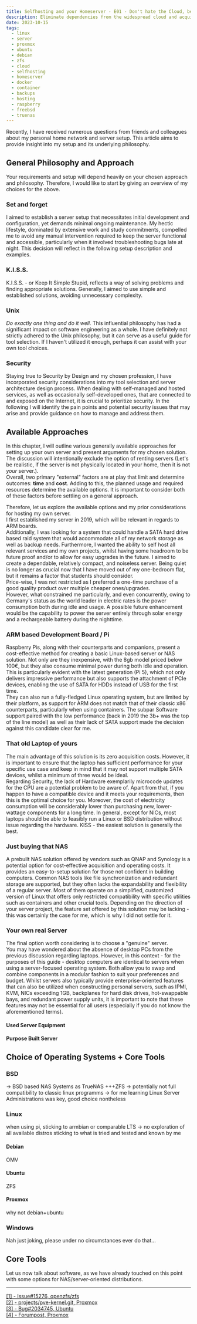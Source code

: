 ```yaml
---
title: Selfhosting and your Homeserver - E01 - Don't hate the Cloud, become the Cloud
description: Eliminate dependencies from the widespread cloud and acquire knowledge during the process. This article explores how to get started with self-hosting, looking at different approaches with different goals and requirements. 
date: 2023-10-15
tags:
  - linux
  - server
  - proxmox
  - ubuntu
  - debian
  - zfs
  - cloud
  - selfhosting
  - homeserver
  - docker
  - container
  - backups
  - hosting
  - raspberry
  - freebsd
  - truenas
---
```


Recently, I have received numerous questions from friends and colleagues about my personal home network and server
setup.
This article aims to provide insight into my setup and its underlying philosophy.

## General Philosophy and Approach

Your requirements and setup will depend heavily on your chosen approach and philosophy.
Therefore, I would like to start by giving an overview of my choices for the above.

### Set and forget

I aimed to establish a server setup that necessitates initial development and configuration, yet demands minimal ongoing
maintenance.
My hectic lifestyle, dominated by extensive work and study commitments, compelled me to avoid any manual intervention
required to keep the server functional and accessible, particularly when it involved troubleshooting bugs late at night.
This decision will reflect in the following setup description and examples.

### K.I.S.S.

K.I.S.S. - or Keep It Simple Stupid, reflects a way of solving problems and finding appropriate solutions.
Generally, I aimed to use simple and established solutions, avoiding unnecessary complexity.

### Unix

_Do exactly one thing and do it well._
This influential philosophy has had a significant impact on software engineering as a whole.
I have definitely not strictly adhered to the Unix philosophy, but it can serve as a useful guide for tool selection.
If I haven't utilized it enough, perhaps it can assist with your own tool choices.

### Security

Staying true to Security by Design and my chosen profession, I have incorporated security considerations into my tool
selection and server architecture design process.
When dealing with self-managed and hosted services, as well as occasionally self-developed ones, that are connected to
and exposed on the Internet, it is crucial to prioritize security.
In the following I will identify the pain points and potential security issues that may arise and provide guidance on
how to manage and address them.

## Available Approaches

In this chapter, I will outline various generally available approaches for setting up your own server and present
arguments for my chosen solution.
The discussion will intentionally exclude the option of renting servers (Let's be realistic, if the server is not
physically located in your home, then it is not *your* server.).  
Overall, two primary "external" factors are at play that limit and determine outcomes: **time** and **cost**.
Adding to this, the planned usage and required resources determine the available options.
It is important to consider both of these factors before settling on a general approach.

Therefore, let us explore the available options and my prior considerations for hosting my own server.  
I first established my server in 2019, which will be relevant in regards to ARM boards.  
Additionally, I was looking for a system that could handle a SATA hard drive based raid system that would accommodate
all of my network storage as well as backup needs.
Furthermore, I wanted the ability to self host all relevant services and my own projects, whilst having some headroom to
be future proof and/or to allow for easy upgrades in the future.
I aimed to create a dependable, relatively compact, and noiseless server.
Being quiet is no longer as crucial now that I have moved out of my one-bedroom flat, but it remains a factor that
students should consider.  
Price-wise, I was not restricted as I preferred a one-time purchase of a good quality product over multiple cheaper
ones/upgrades.  
However, what constrained me particularly, and even concurrently, owing to Germany's status as the world leader in
electric rates is the power consumption both during idle and usage.
A possible future enhancement would be the capability to power the server entirely through solar energy and a
rechargeable battery during the nighttime.

### ARM based Development Board / Pi

Raspberry Pis, along with their counterparts and companions, present a cost-effective method for creating a basic
Linux-based server or NAS solution.
Not only are they inexpensive, with the 8gb model priced below 100€, but they also consume minimal power during both
idle and operation.
This is particularly evident with the latest generation (Pi 5), which not only delivers impressive performance but also
supports the attachment of PCIe devices, enabling the use of SATA for HDDs instead of USB for the first time.  
They can also run a fully-fledged Linux operating system, but are limited by their platform, as support for ARM does not
match that of their classic x86 counterparts, particularly when using containers.
The subpar Software support paired with the low performance (back in 2019 the 3b+ was the top of the line model) as well
as their lack of SATA support made the decision against this candidate clear for me.

### That old Laptop of yours

The main advantage of this solution is its zero acquisition costs.
However, it is important to ensure that the laptop has sufficient performance for your specific use case and keep in
mind that it may not support multiple SATA devices, whilst a minimum of three would be ideal.  
Regarding Security, the lack of Hardware exemplarily microcode updates for the CPU are a potential problem to be aware
of.
Apart from that, if you happen to have a compatible device and it meets your requirements, then this is the optimal
choice for you.
Moreover, the cost of electricity consumption will be considerably lower than purchasing new, lower-wattage components
for a long time.
In general, except for NICs, most laptops should be able to feasibly run a Linux or BSD distribution without issue
regarding the hardware.
KISS - the easiest solution is generally the best.

### Just buying that NAS

A prebuilt NAS solution offered by vendors such as QNAP and Synology is a potential option for cost-effective
acquisition and operating costs.
It provides an easy-to-setup solution for those not confident in building computers.
Common NAS tools like file synchronization and redundant storage are supported, but they often lacks the expandability
and flexibility of a regular server.
Most of them operate on a simplified, customized version of Linux that offers only restricted compatibility with
specific utilities such as containers and other crucial tools.
Depending on the direction of your server project, the feature set offered by this solution may be lacking - this was
certainly the case for me, which is why I did not settle for it.

### Your own real Server

The final option worth considering is to choose a "genuine" server.  
You may have wondered about the absence of desktop PCs from the previous discussion regarding laptops.
However, in this context - for the purposes of this guide - desktop computers are identical to servers when using a
server-focused operating system.
Both allow you to swap and combine components in a modular fashion to suit your preferences and budget.
Whilst servers also typically provide enterprise-oriented features that can also be utilized when constructing personal
servers, such as IPMI, KVM, NICs exceeding 1GB, backplanes for hard disk drives, hot-swappable bays, and redundant power
supply units, it is important to note that these features may not be essential for all users (especially if you do not
know the aforementioned terms).

#### Used Server Equipment

#### Purpose Built Server

## Choice of Operating Systems + Core Tools

### BSD

-> BSD based NAS Systems as TrueNAS +++ZFS
-> potentially not full compatibility to classic linux programms
-> for me learning Linux Server Administrations was key, good choice nontheless

### Linux

when using pi, sticking to armbian or comparable
LTS -> no exploration of all available distros sticking to what is tried and tested and known by me

#### Debian

OMV

#### Ubuntu

ZFS

#### Proxmox

why not debian+ubuntu

### Windows

Nah just joking, please under no circumstances ever do that...

## Core Tools

Let us now talk about software, as we have already touched on this point with some options for NAS/server-oriented
distributions.

[//]: # (**Want to know how to proceed? )
[//]: # (To learn more about the use cases and related software for hosting your own server, please read the [next episode]&#40;/blog/linux/server/selfhosting-and-your-homeserver/E02&#41;** )

---
<a href="https://github.com/openzfs/zfs/issues/15276" target="_blank">[1] - Issue#15276, openzfs/zfs</a>  
<a href="https://git.proxmox.com/?p=pve-kernel.git;a=commit;h=9ba0dde971e6153a12f94e9c7a7337355ab3d0ed" target="_blank">[2] -
projects/pve-kernel.git, Proxmox</a>  
<a href="https://bugs.launchpad.net/ubuntu/+source/linux/+bug/2034745" target="_blank">[3] - Bug#2034745, Ubuntu</a>  
<a href="https://forum.proxmox.com/threads/slow-zfs-encryption-will-we-get-a-fix-for-avx-avx2-not-being-selected.133681/" target="_blank">[4] -
Forumpost, Proxmox</a>  
